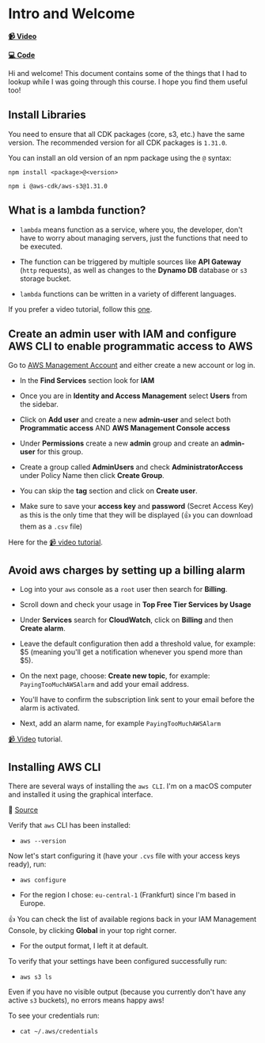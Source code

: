# Intro and Welcome

**[📹 Video](https://egghead.io/lessons/aws-build-and-deploy-a-sample-aws-cloud-development-kit-stack-to-aws)**

**[💻 Code](https://github.com/tlakomy/egghead-aws-cdk-workshop)**

Hi and welcome! This document contains some of the things that I had to lookup while I was going through this course. I hope you find them useful too!

## Install Libraries

You need to ensure that all CDK packages (core, s3, etc.) have the same version. The recommended version for all CDK packages is `1.31.0`.

You can install an old version of an npm package using the `@` syntax:

```
npm install <package>@<version>
```
```
npm i @aws-cdk/aws-s3@1.31.0
```

## What is a lambda function?

* `lambda` means function as a service, where you, the developer, don't have to worry about managing servers, just the functions that need to be executed.

* The function can be triggered by multiple sources like **API Gateway** (`http` requests), as well as changes to the **Dynamo DB** database or `s3` storage bucket.

* `lambda` functions can be written in a variety of different languages.

If you prefer a video tutorial, follow this [one](https://egghead.io/lessons/aws-wtf-is-aws-lambda).

## Create an admin user with IAM and configure AWS CLI to enable programmatic access to AWS

Go to [AWS Management Account](https://aws.amazon.com/console/) and either create a new account or log in.

* In the **Find Services** section look for **IAM**

* Once you are in **Identity and Access Management** select **Users** from the sidebar.

* Click on **Add user** and create a new **admin-user** and select both **Programmatic access** AND **AWS Management Console access**

* Under **Permissions** create a new **admin** group and create an **admin-user** for this group.

* Create a group called **AdminUsers** and check **AdministratorAccess** under Policy Name then click **Create Group**.

* You can skip the **tag** section and click on **Create user**.

* Make sure to save your **access key** and **password** (Secret Access Key) as this is the only time that they will be displayed (👍 you can download them as a `.csv` file)

Here for the [📹 video tutorial](https://egghead.io/lessons/egghead-create-an-admin-user-with-iam-and-configure-aws-cli-to-enable-programmatic-access-to-aws).

## Avoid aws charges by setting up a billing alarm

* Log into your `aws` console as a `root` user then search for **Billing**.

* Scroll down and check your usage in **Top Free Tier Services by Usage**

* Under **Services** search for **CloudWatch**, click on **Billing** and then **Create alarm**.

* Leave the default configuration then add a threshold value, for example: $5 (meaning you'll get a notification whenever you spend more than $5).

* On the next page, choose: **Create new topic**, for example: `PayingTooMuchAWSAlarm` and add your email address.

* You'll have to confirm the subscription link sent to your email before the alarm is activated.

* Next, add an alarm name, for example `PayingTooMuchAWSAlarm`

[📹 Video](https://egghead.io/lessons/aws-review-billing-dashboard-and-set-up-a-billing-alarm-to-avoid-paying-too-much-for-aws?pl=use-aws-billing-cost-management-dashboard-to-keep-your-aws-bill-to-minimum-ff0f) tutorial.

## Installing AWS CLI

There are several ways of installing the `aws CLI`. I'm on a macOS computer and installed it using the graphical interface.

🤔 [Source](https://docs.aws.amazon.com/cli/latest/userguide/install-cliv2.html)

Verify that `aws` CLI has been installed:

* `aws --version`

Now let's start configuring it (have your `.cvs` file with your access keys ready), run:

* `aws configure`

* For the region I chose: `eu-central-1` (Frankfurt) since I'm based in Europe.

👍 You can check the list of available regions back in your IAM Management Console, by clicking **Global** in your top right corner.

* For the output format, I left it at default.

To verify that your settings have been configured successfully run:

* `aws s3 ls`

Even if you have no visible output (because you currently don't have any active `s3` buckets), no errors means happy aws!

To see your credentials run:

* `cat ~/.aws/credentials`
